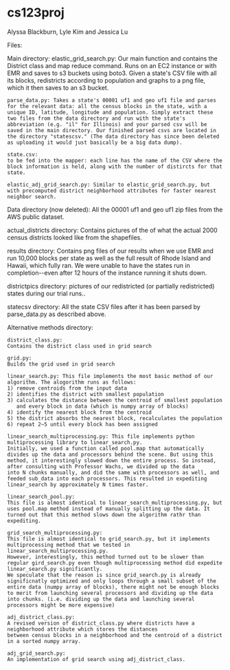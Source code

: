 # cs123proj
Alyssa Blackburn, Lyle Kim and Jessica Lu

Files: 

Main directory:
    elastic_grid_search.py: Our main function and contains the District class and map reduce command. Runs on an EC2 instance or with EMR and saves to s3 buckets using boto3. Given a state's CSV file with all its blocks, redistricts according to population and graphs to a png file, which it then saves to an s3 bucket.
 
    parse_data.py: Takes a state's 00001 uf1 and geo uf1 file and parses for the relevant data: all the census blocks in the state, with a unique ID, latitude, longitude and population. Simply extract these two files from the data directory and run with the state's abbreviation (e.g. "il" for Illinois) and your parsed csv will be saved in the main directory. Our finished parsed csvs are located in the directory "statescsv." (The data directory has since been deleted as uploading it would just basically be a big data dump).

    state.csv:
    to be fed into the mapper: each line has the name of the CSV where the block information is held, along with the number of distircts for that state.

    elastic_adj_grid_search.py: Similar to elastic_grid_search.py, but with precomputed district neighborhood attributes for faster nearest neighbor search.

Data directory (now deleted):
All the 00001 uf1 and geo uf1 zip files from the AWS public dataset. 

actual_districts directory: 
Contains pictures of the of what the actual 2000 census districts looked like from the shapefiles. 

results directory:
Contains png files of our results when we use EMR and run 10,000 blocks per state as well as the full result of Rhode Island and Hawaii, which fully ran. We were unable to have the states run in completion--even after 12 hours of the instance running it shuts down.

districtpics directory: 
pictures of our redistricted (or partially redistricted) states during our trial runs.. 

statecsv directory:
All the state CSV files after it has been parsed by parse_data.py as described above. 

Alternative methods directory: 

    district_class.py:
    Contains the district class used in grid search

    grid.py:
    Builds the grid used in grid search

    linear_search.py: This file implements the most basic method of our algorithm. The alogorithm runs as follows:
    1) remove centroids from the input data
    2) identifies the district with smallest population
    3) calculates the distance between the centroid of smallest population
       and every block in data (which is numpy array of blocks)
    4) identify the nearest block from the centroid 
    5) the district absorbs the nearest block, recalculates the population
    6) repeat 2~5 until every block has been assigned

    linear_search_multiprocessing.py: This file implements python multiprocessing library to linear_search.py.
    Initially, we used a function called pool.map that automatically divides up the data and processors behind the scene. But using this method, it interestingly slowed down the entire process. So instead, after consulting with Professor Wachs, we divided up the data
    into N chunks manually, and did the same with processors as well, and feeded sub_data into each processors. This resulted in expediting linear_search by approximately N times faster.

    linear_search_pool.py:
    This file is almost identical to linear_search_multiprocessing.py, but uses pool.map method instead of manually splitting up the data. It turned out that this method slows down the algorithm rathr than expediting.

    grid_search_multiprocessing.py:
    This file is almost identical to grid_search.py, but it implements multiprocessing method that we tested in linear_search_multiprocessing.py.
    However, interestingly, this method turned out to be slower than regular gird_search.py even though multiprocessing method did expedite linear_search.py significantly.
    We speculate that the reason is since grid_search.py is already significnatly optimized and only loops through a small subset of the entire data (numpy array of blocks), there might not be enough blocks to merit from launching several processors and dividing up the data into chunks. (i.e. dividing up the data and launching several processors might be more expensive)

    adj_district_class.py:
    A revised version of district_class.py where districts have a neighborhood attribute which stores the distances
    between census blocks in a neighborhood and the centroid of a district in a sorted numpy array.

    adj_grid_search.py:
    An implementation of grid search using adj_district_class. 




